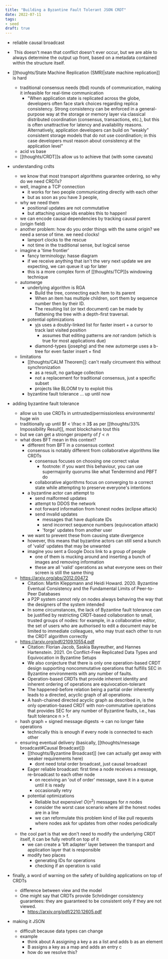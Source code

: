 ```yaml
---
title: "Building a Byzantine Fault Tolerant JSON CRDT"
date: 2022-07-11
tags:
- seed
draft: true
---
```


- reliable causal broadcast
-  This doesn't mean that conflict doesn't ever occur, but we are able to always determine the output up front, based on a metadata contained within the structure itself.

- [[thoughts/State Machine Replication (SMR)|state machine replication]] is hard
	- traditional consensus needs (tbd) rounds of communication, making it infeasible for real-time communication
		- "When application state is replicated across the globe, developers often face stark choices regarding replica consistency. Strong consistency can be enforced in a general-purpose way at the storage or memory layer via classical distributed coordination (consensus, transactions, etc.), but this is often unattractive for latency and availability reasons. Alternatively, application developers can build on “weakly” consistent storage models that do not use coordination; in this case developers must reason about consistency at the application level"
	- acid vs base
	- [[thoughts/CRDT]]s allow us to achieve that (with some caveats)
- understanding crdts
	- we know that most transport algorithms guarantee ordering, so why do we need CRDTs?
	- well, imagine a TCP connection
		- it works for two people communicating directly with each other
		- but as soon as you have 3 people, 
	- why we need them
		- positional updates are not commutative
		- but attaching unique ids enables this to happen!
	- we can encode causal dependencies by tracking causal parent (origin field)
	- another problem: how do you order things with the same origin? we need a sense of time. we need clocks!
		- lamport clocks to the rescue
		- not time in the traditional sense, but logical sense
	- imagine a 'time frontier'
		- fancy terminology: hasse diagram
		- if we receive anything that isn't the very next update we are expecting, we can queue it up for later
		- this is a more complex form of [[thoughts/TCP]]s windowing technique
	- automerge
		- underlying algorithm is RGA
			-   Build the tree, connecting each item to its parent
			-   When an item has multiple children, sort them by sequence number then by their ID.
			-   The resulting list (or text document) can be made by flattening the tree with a depth-first traversal.
		- potential optimizations
			- yjs uses a doubly-linked list for faster insert + a cursor to track last visited position
				- assumes that editing patterns are *not* random (which is true for most applications due)
			- diamond-types (josephg) and the new automerge uses a b-tree for even faster insert + find
	- limitations
		- [[thoughts/CALM Theorem]]: can't really circumvent this without synchronization
			- as a result, no garbage collection
			- not a replacement for traditional consensus, just a specific subset
			- projects like BLOOM try to exploit this
		- byzantine fault tolerance ... up until now
- adding byzantine fault tolerance
	- allow us to use CRDTs in untrusted/permissionless environments! huge win
	- traditionally up until $f < \frac n 3$ as per [[thoughts/33% Impossibility Result]], most blockchains tout this
	- but we can get a stronger property of $f  < n$
	- what does BFT mean in this context?
		- different from BFT in a consensus context
		- consensus is notably different from collaborative algorithms like CRDTs
			- consensus focuses on choosing one correct value
				- footnote: if you want this behaviour, you can use supermajority quorums like what Tendermind and PBFT do
			- collaborative algorithms focus on converging to a correct state while attempting to preserve everyone's intentions
		- a byzantine actor can attempt to
			- send malformed updates
			- attempt to DDOS the network
			- not forward information from honest nodes (eclipse attack)
			- send invalid updates
				- messages that have duplicate IDs
				- send incorrect sequence numbers (equivocation attack)
				- 'forge' updates from another user
		- we want to prevent these from causing state divergence
		- however, this means that byzantine actors can still send a bunch of 'valid' updates that may be unwanted
		- imagine you sent a Google Docs link to a group of people
			- one of them is mucking around and inserting a bunch of images and removing information
			- these are all 'valid' operations as what everyone sees on their screen is still the same thing
	- https://arxiv.org/abs/2012.00472 
		- Citation: Martin Kleppmann and Heidi Howard. 2020. Byzantine Eventual Consistency and the Fundamental Limits of Peer-to-Peer Databases
		- a P2P system cannot rely on nodes always behaving the way that the designers of the system intended
		- In some circumstances, the lack of Byzantine fault tolerance can be justified by restricting CRDT-based collaboration to small, trusted groups of nodes: for example, in a collaborative editor, the set of users who are authorised to edit a document may be limited to immediate colleagues, who may trust each other to run the CRDT algorithm correctly
	- https://arxiv.org/pdf/2109.10554.pdf
		- Citation: Florian Jacob, Saskia Bayreuther, and Hannes Hartenstein. 2021. On Conflict-Free Replicated Data Types and Equivocation in Byzantine Setups
		- We also conjecture that there is only one operation-based CRDT design supporting noncommutative operations that fulfills SEC in Byzantine environments with any number of faults.
		- Operation-based CRDTs that provide inherent identity and inherent ordering of operations are equivocation-tolerant
		- The happened-before relation being a partial order inherently leads to a directed, acyclic graph of all operations.
		- A hash-chained directed acyclic graph as described in, is the only operation-based CRDT with non-commutative operations that provides SEC for any number of Byzantine faults, i.e., has fault tolerance n > f.
	- hash graph + signed message digests -> can no longer fake operations
		- technically this is enough if every node is connected to each other
	- ensuring eventual delivery (basically, [[thoughts/message broadcast#Causal Broadcast]])
		- [[thoughts/Byzantine Broadcast]] (we can actually get away with weaker requirements here)
			- dont need total order broadcast, just causal broadcast
		- Eager reliable broadcast: first time a node receives a message, re-broadcast to each other node
			- on receiving an 'out of order' message, save it in a queue until it is ready
			- occasionally retry
		- potential optimizations
			- Reliable but expensive! $O(n^2)$ messages for $n$ nodes
			- consider the worst case scenario where all the honest nodes are in a line
			- we can reformulate this problem kind of like pull requests where nodes ask for updates from other nodes periodically
			- 
	- the cool part is that we don't need to modify the underlying CRDT itself, it can be fully retrofit on top of it
		- we can create a 'bft adapter' layer between the transport and application layer that is responsible
		- modify two places
			- generating IDs for operations
			- checking if an operation is valid
- finally, a word of warning on the safety of building applications on top of CRDTs
	- difference between view and the model
	- One might say that CRDTs provide Schrödinger consistency guarantees: they are guaranteed to be consistent only if they are not viewed.
		- https://arxiv.org/pdf/2210.12605.pdf
- making it JSON
	- difficult because data types can change
	- example
		- think about A assigning a key a as a list and adds b as an element
		- B assigns a key as a map and adds an entry c
		- how do we resolve this?